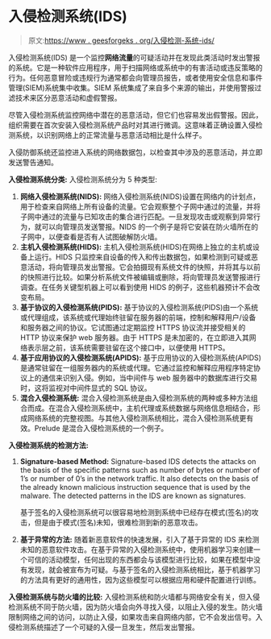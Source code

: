 # 入侵检测系统(IDS)

> 原文:[https://www . geesforgeks . org/入侵检测-系统-ids/](https://www.geeksforgeeks.org/intrusion-detection-system-ids/)

入侵检测系统(IDS) 是一个监控**网络流量**的可疑活动并在发现此类活动时发出警报的系统。它是一种软件应用程序，用于扫描网络或系统中的有害活动或违反策略的行为。任何恶意冒险或违规行为通常都会向管理员报告，或者使用安全信息和事件管理(SIEM)系统集中收集。SIEM 系统集成了来自多个来源的输出，并使用警报过滤技术来区分恶意活动和虚假警报。

尽管入侵检测系统监控网络中潜在的恶意活动，但它们也容易发出假警报。因此，组织需要在首次安装入侵检测系统产品时对其进行微调。这意味着正确设置入侵检测系统，以识别网络上的正常流量与恶意活动相比是什么样子。

入侵防御系统还监控进入系统的网络数据包，以检查其中涉及的恶意活动，并立即发送警告通知。

**入侵检测系统分类:**
入侵检测系统分为 5 种类型:

1.  **网络入侵检测系统(NIDS):**
    网络入侵检测系统(NIDS)设置在网络内的计划点，用于检查来自网络上所有设备的流量。它会观察整个子网中通过的流量，并将子网中通过的流量与已知攻击的集合进行匹配。一旦发现攻击或观察到异常行为，就可以向管理员发送警报。NIDS 的一个例子是将它安装在防火墙所在的子网中，以便查看是否有人试图破解防火墙。
2.  **主机入侵检测系统(HIDS):**
    主机入侵检测系统(HIDS)在网络上独立的主机或设备上运行。HIDS 只监控来自设备的传入和传出数据包，如果检测到可疑或恶意活动，将向管理员发出警报。它会拍摄现有系统文件的快照，并将其与以前的快照进行比较。如果分析系统文件被编辑或删除，将向管理员发送警报进行调查。在任务关键型机器上可以看到使用 HIDS 的例子，这些机器预计不会改变布局。
3.  **基于协议的入侵检测系统(PIDS):**
    基于协议的入侵检测系统(PIDS)由一个系统或代理组成，该系统或代理始终驻留在服务器的前端，控制和解释用户/设备和服务器之间的协议。它试图通过定期监控 HTTPS 协议流并接受相关的 HTTP 协议来保护 web 服务器。由于 HTTPS 是未加密的，在立即进入其网络表示层之前，该系统需要驻留在这个接口中，以便使用 HTTPS。
4.  **基于应用协议的入侵检测系统(APIDS):**
    基于应用协议的入侵检测系统(APIDS)是通常驻留在一组服务器内的系统或代理。它通过监控和解释应用程序特定协议上的通信来识别入侵。例如，当中间件与 web 服务器中的数据库进行交易时，这将监视对中间件显式的 SQL 协议。
5.  **混合入侵检测系统:**
    混合入侵检测系统是由入侵检测系统的两种或多种方法组合而成。在混合入侵检测系统中，主机代理或系统数据与网络信息相结合，形成网络系统的完整视图。与其他入侵检测系统相比，混合入侵检测系统更有效。Prelude 是混合入侵检测系统的一个例子。

**入侵检测系统的检测方法:**

1.  **Signature-based Method:**
    Signature-based IDS detects the attacks on the basis of the specific patterns such as number of bytes or number of 1’s or number of 0’s in the network traffic. It also detects on the basis of the already known malicious instruction sequence that is used by the malware. The detected patterns in the IDS are known as signatures.

    基于签名的入侵检测系统可以很容易地检测到系统中已经存在模式(签名)的攻击，但是由于模式(签名)未知，很难检测到新的恶意攻击。

2.  **基于异常的方法:**
    随着新恶意软件的快速发展，引入了基于异常的 IDS 来检测未知的恶意软件攻击。在基于异常的入侵检测系统中，使用机器学习来创建一个可信的活动模型，任何出现的东西都会与该模型进行比较，如果在模型中没有发现，就会被宣布为可疑。与基于签名的入侵检测系统相比，基于机器学习的方法具有更好的通用性，因为这些模型可以根据应用和硬件配置进行训练。

**入侵检测系统与防火墙的比较:**
入侵检测系统和防火墙都与网络安全有关，但入侵检测系统不同于防火墙，因为防火墙会向外寻找入侵，以阻止入侵的发生。防火墙限制网络之间的访问，以防止入侵，如果攻击来自网络内部，它不会发出信号。入侵检测系统描述了一个可疑的入侵一旦发生，然后发出警报。